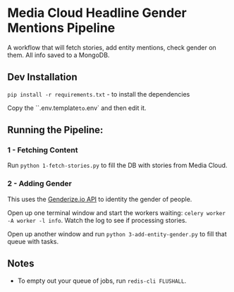 Media Cloud Headline Gender Mentions Pipeline
=============================================

A workflow that will fetch stories, add entity mentions, check gender on them. All info saved to a MongoDB.

Dev Installation
----------------

`pip install -r requirements.txt` - to install the dependencies

Copy the ``.env.template` to `.env` and then edit it.


Running the Pipeline:
---------------------

### 1 - Fetching Content

Run `python 1-fetch-stories.py` to fill the DB with stories from Media Cloud.

### 2 - Adding Gender

This uses the [Genderize.io API](https://genderize.io) to identity the gender of people.

Open up one terminal window and start the workers waiting: `celery worker -A worker -l info`. Watch the log to see
if processing stories.

Open up another window and run `python 3-add-entity-gender.py` to fill that queue with tasks.


Notes
-----

* To empty out your queue of jobs, run `redis-cli FLUSHALL`.
